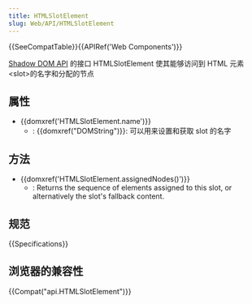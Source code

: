 ```yaml
---
title: HTMLSlotElement
slug: Web/API/HTMLSlotElement
---
```

{{SeeCompatTable}}{{APIRef('Web Components')}}

[Shadow DOM API](/zh-CN/docs/Web/Web_Components/Shadow_DOM) 的接口 HTMLSlotElement 使其能够访问到 HTML 元素\<slot>的名字和分配的节点

## 属性

- {{domxref('HTMLSlotElement.name')}}
  - : {{domxref("DOMString")}}: 可以用来设置和获取 slot 的名字

## 方法

- {{domxref('HTMLSlotElement.assignedNodes()')}}
  - : Returns the sequence of elements assigned to this slot, or alternatively the slot's fallback content.

## 规范

{{Specifications}}

## 浏览器的兼容性

{{Compat("api.HTMLSlotElement")}}
